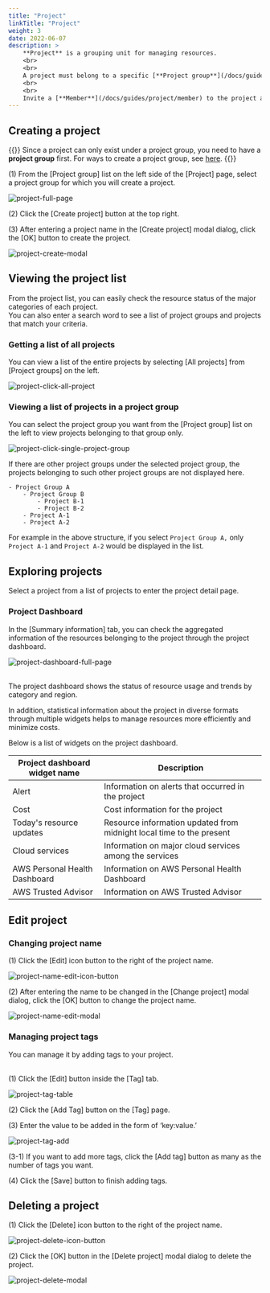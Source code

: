 ```yaml
---
title: "Project"
linkTitle: "Project"
weight: 3
date: 2022-06-07
description: >
    **Project** is a grouping unit for managing resources.
    <br>
    <br>
    A project must belong to a specific [**Project group**](/docs/guides/project/project-group), and there can be no more hierarchies below the project.
    <br>
    <br>
    Invite a [**Member**](/docs/guides/project/member) to the project and assign a [**Role**](/docs/guides/administration/iam-role) that differentiates their access privilege to project resources.
---
```


## Creating a project

{{<alert>}}
Since a project can only exist under a project group, you need to have a **project group** first.
For ways to create a project group, see [here](/docs/guides/project/project-group/#create-project-group).
{{</alert>}}

(1) From the [Project group] list on the left side of the [Project] page, select a project group for which you will create a project.

![project-full-page](/docs/guides/project/project-img/project-full-page.png)

(2) Click the [Create project] button at the top right.

(3) After entering a project name in the [Create project] modal dialog, click the [OK] button to create the project.

![project-create-modal](/docs/guides/project/project-img/project-create-modal.png)

## Viewing the project list

From the project list, you can easily check the resource status of the major categories of each project.
<br>
You can also enter a search word to see a list of project groups and projects that match your criteria.

### Getting a list of all projects

You can view a list of the entire projects by selecting [All projects] from [Project groups] on the left.

![project-click-all-project](/docs/guides/project/project-img/project-click-all-project.png)

### Viewing a list of projects in a project group

You can select the project group you want from the [Project group] list on the left to view projects belonging to that group only.

![project-click-single-project-group](/docs/guides/project/project-img/project-click-single-project-group.png)

If there are other project groups under the selected project group, the projects belonging to such other project groups are not displayed here.

```
- Project Group A
    - Project Group B
        - Project B-1
        - Project B-2
    - Project A-1
    - Project A-2
```

For example in the above structure, if you select `Project Group A,` only `Project A-1` and `Project A-2` would be displayed in the list.

## Exploring projects

Select a project from a list of projects to enter the project detail page.

### Project Dashboard

In the [Summary information] tab, you can check the aggregated information of the resources belonging to the project through the project dashboard.

![project-dashboard-full-page](/docs/guides/project/project-img/project-dashboard-full-page.png)

<br>
The project dashboard shows the status of resource usage and trends by category and region.

In addition, statistical information about the project in diverse formats through multiple widgets helps to manage resources more efficiently and minimize costs.

Below is a list of widgets on the project dashboard.

| Project dashboard widget name | Description |
| -- | -- |
| Alert | Information on alerts that occurred in the project |
| Cost | Cost information for the project |
| Today's resource updates | Resource information updated from midnight local time to the present |
| Cloud services | Information on major cloud services among the services |
| AWS Personal Health Dashboard | Information on AWS Personal Health Dashboard |
| AWS Trusted Advisor | Information on AWS Trusted Advisor |

## Edit project

### Changing project name

(1) Click the [Edit] icon button to the right of the project name.

![project-name-edit-icon-button](/docs/guides/project/project-img/project-name-edit-icon-button.png)

(2) After entering the name to be changed in the [Change project] modal dialog, click the [OK] button to change the project name.

![project-name-edit-modal](/docs/guides/project/project-img/project-name-edit-modal.png)

### Managing project tags

You can manage it by adding tags to your project.
<br>
<br>

(1) Click the [Edit] button inside the [Tag] tab.

![project-tag-table](/docs/guides/project/project-img/project-tag-table.png)

(2) Click the [Add Tag] button on the [Tag] page.

(3) Enter the value to be added in the form of ‘key:value.’

![project-tag-add](/docs/guides/project/project-img/project-tag-add.png)

(3-1) If you want to add more tags, click the [Add tag] button as many as the number of tags you want.

(4) Click the [Save] button to finish adding tags.

## Deleting a project

(1) Click the [Delete] icon button to the right of the project name.

![project-delete-icon-button](/docs/guides/project/project-img/project-delete-icon-button.png)

(2) Click the [OK] button in the [Delete project] modal dialog to delete the project.

![project-delete-modal](/docs/guides/project/project-img/project-delete-modal.png)
